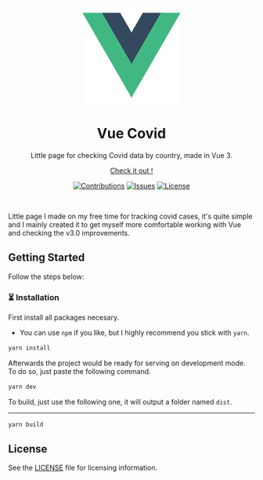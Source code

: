 <p align="center">
  <a href="https://cov.nstlopez.com">
    <img src="./src/assets/logo.png"  alt="NSTlopez Logo" />
  </a>
</p>
<h1 align="center">Vue Covid</h1>
<p align="center">Little page for checking Covid data by country, made in Vue 3.</p>
<p align="center"><a href="https://cov.nstlopez.com">Check it out !</a></p>
<div align="center">

[![Contributions](https://img.shields.io/badge/contributions-welcome-blue?style=flat-square)](https://github.com/nsttt/vue-covid/compare/) [![Issues](https://img.shields.io/github/issues/nsttt/vue-covid?style=flat-square)](https://github.com/Nsttt/vue-covid/issues) [![License](https://img.shields.io/github/license/nsttt/vue-covid?style=flat-square)](https://github.com/Nsttt/vue-covid/blob/master/LICENSE)

</div>

<br>

Little page I made on my free time for tracking covid cases, it's quite simple and I mainly created it to get myself more comfortable working with Vue and checking the v3.0 improvements.

## Getting Started

Follow the steps below:

### ⏳ Installation

First install all packages necesary.

- You can use `npm` if you like, but I highly recommend you stick with `yarn`.

```bash
yarn install
```

Afterwards the project would be ready for serving on development mode. To do so, just paste the following command.

```bash
yarn dev
```

To build, just use the following one, it will output a folder named `dist`.
****
```bash
yarn build
```

## License

See the [LICENSE](./LICENSE) file for licensing information.
